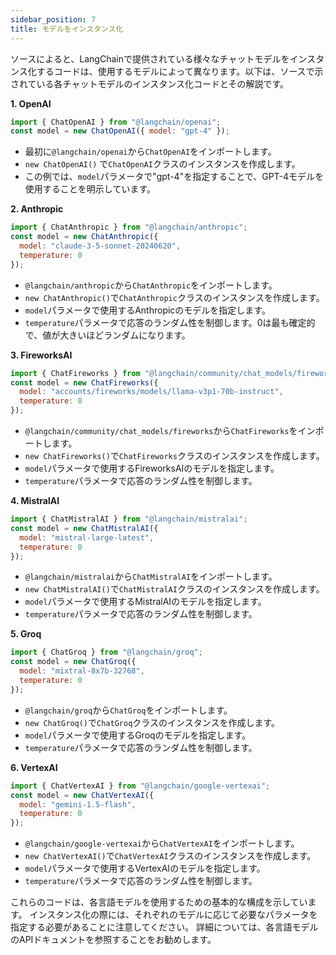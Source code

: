 ```yaml
---
sidebar_position: 7
title: モデルをインスタンス化
---
```


ソースによると、LangChainで提供されている様々なチャットモデルをインスタンス化するコードは、使用するモデルによって異なります。以下は、ソースで示されている各チャットモデルのインスタンス化コードとその解説です。

**1. OpenAI**

```javascript
import { ChatOpenAI } from "@langchain/openai";
const model = new ChatOpenAI({ model: "gpt-4" });
```

* 最初に`@langchain/openai`から`ChatOpenAI`をインポートします。
* `new ChatOpenAI()` で`ChatOpenAI`クラスのインスタンスを作成します。
* この例では、`model`パラメータで"gpt-4"を指定することで、GPT-4モデルを使用することを明示しています。

**2. Anthropic**

```javascript
import { ChatAnthropic } from "@langchain/anthropic";
const model = new ChatAnthropic({
  model: "claude-3-5-sonnet-20240620",
  temperature: 0
});
```

* `@langchain/anthropic`から`ChatAnthropic`をインポートします。
* `new ChatAnthropic()`で`ChatAnthropic`クラスのインスタンスを作成します。
* `model`パラメータで使用するAnthropicのモデルを指定します。
* `temperature`パラメータで応答のランダム性を制御します。0は最も確定的で、値が大きいほどランダムになります。

**3. FireworksAI**

```javascript
import { ChatFireworks } from "@langchain/community/chat_models/fireworks";
const model = new ChatFireworks({
  model: "accounts/fireworks/models/llama-v3p1-70b-instruct",
  temperature: 0
});
```

* `@langchain/community/chat_models/fireworks`から`ChatFireworks`をインポートします。 
* `new ChatFireworks()`で`ChatFireworks`クラスのインスタンスを作成します。
* `model`パラメータで使用するFireworksAIのモデルを指定します。
* `temperature`パラメータで応答のランダム性を制御します。

**4. MistralAI**

```javascript
import { ChatMistralAI } from "@langchain/mistralai";
const model = new ChatMistralAI({
  model: "mistral-large-latest",
  temperature: 0
});
```

*  `@langchain/mistralai`から`ChatMistralAI`をインポートします。
* `new ChatMistralAI()`で`ChatMistralAI`クラスのインスタンスを作成します。
* `model`パラメータで使用するMistralAIのモデルを指定します。
* `temperature`パラメータで応答のランダム性を制御します。

**5. Groq**

```javascript
import { ChatGroq } from "@langchain/groq";
const model = new ChatGroq({
  model: "mixtral-8x7b-32768",
  temperature: 0
});
```

* `@langchain/groq`から`ChatGroq`をインポートします。
* `new ChatGroq()`で`ChatGroq`クラスのインスタンスを作成します。
* `model`パラメータで使用するGroqのモデルを指定します。
* `temperature`パラメータで応答のランダム性を制御します。

**6. VertexAI**

```javascript
import { ChatVertexAI } from "@langchain/google-vertexai";
const model = new ChatVertexAI({
  model: "gemini-1.5-flash",
  temperature: 0
});
```

* `@langchain/google-vertexai`から`ChatVertexAI`をインポートします。
* `new ChatVertexAI()`で`ChatVertexAI`クラスのインスタンスを作成します。
* `model`パラメータで使用するVertexAIのモデルを指定します。
* `temperature`パラメータで応答のランダム性を制御します。

これらのコードは、各言語モデルを使用するための基本的な構成を示しています。 
インスタンス化の際には、それぞれのモデルに応じて必要なパラメータを指定する必要があることに注意してください。 
詳細については、各言語モデルのAPIドキュメントを参照することをお勧めします。 

